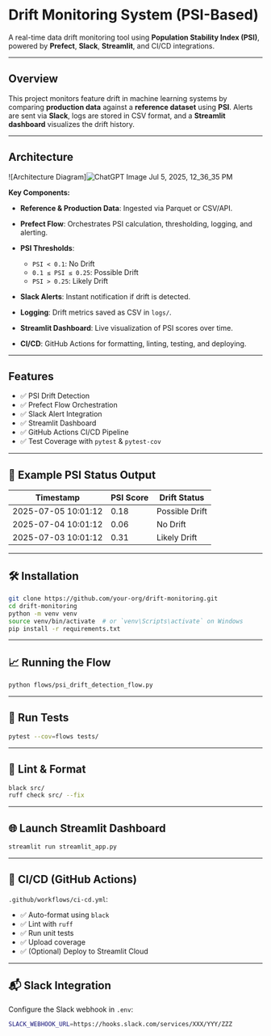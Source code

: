 
#  Drift Monitoring System (PSI-Based)

A real-time data drift monitoring tool using **Population Stability Index (PSI)**, powered by **Prefect**, **Slack**, **Streamlit**, and CI/CD integrations.

---

##  Overview

This project monitors feature drift in machine learning systems by comparing **production data** against a **reference dataset** using **PSI**. Alerts are sent via **Slack**, logs are stored in CSV format, and a **Streamlit dashboard** visualizes the drift history.

---

##  Architecture

![Architecture Diagram]![ChatGPT Image Jul 5, 2025, 12_36_35 PM](https://github.com/user-attachments/assets/d5cac1ed-e3ca-44e9-b859-fefa11c5fdda)


**Key Components:**

* **Reference & Production Data**: Ingested via Parquet or CSV/API.
* **Prefect Flow**: Orchestrates PSI calculation, thresholding, logging, and alerting.
* **PSI Thresholds**:

  * `PSI < 0.1`: No Drift
  * `0.1 ≤ PSI ≤ 0.25`: Possible Drift
  * `PSI > 0.25`: Likely Drift
* **Slack Alerts**: Instant notification if drift is detected.
* **Logging**: Drift metrics saved as CSV in `logs/`.
* **Streamlit Dashboard**: Live visualization of PSI scores over time.
* **CI/CD**: GitHub Actions for formatting, linting, testing, and deploying.

---

##  Features

* ✅ PSI Drift Detection
* ✅ Prefect Flow Orchestration
* ✅ Slack Alert Integration
* ✅ Streamlit Dashboard
* ✅ GitHub Actions CI/CD Pipeline
* ✅ Test Coverage with `pytest` & `pytest-cov`

---

## 🧪 Example PSI Status Output

| Timestamp           | PSI Score | Drift Status   |
| ------------------- | --------- | -------------- |
| 2025-07-05 10:01:12 | 0.18      | Possible Drift |
| 2025-07-04 10:01:12 | 0.06      | No Drift       |
| 2025-07-03 10:01:12 | 0.31      | Likely Drift   |

---

## 🛠️ Installation

```bash
git clone https://github.com/your-org/drift-monitoring.git
cd drift-monitoring
python -m venv venv
source venv/bin/activate  # or `venv\Scripts\activate` on Windows
pip install -r requirements.txt
```

---

## 📈 Running the Flow

```bash
python flows/psi_drift_detection_flow.py
```

---

## 🧪 Run Tests

```bash
pytest --cov=flows tests/
```

---

## 🧼 Lint & Format

```bash
black src/
ruff check src/ --fix
```

---

## 🌐 Launch Streamlit Dashboard

```bash
streamlit run streamlit_app.py
```

---

## 🔄 CI/CD (GitHub Actions)

`.github/workflows/ci-cd.yml`:

* ✅ Auto-format using `black`
* ✅ Lint with `ruff`
* ✅ Run unit tests
* ✅ Upload coverage
* ✅ (Optional) Deploy to Streamlit Cloud

---

## 📬 Slack Integration

Configure the Slack webhook in `.env`:

```bash
SLACK_WEBHOOK_URL=https://hooks.slack.com/services/XXX/YYY/ZZZ
```

